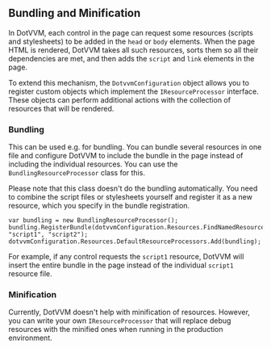 ## Bundling and Minification

In DotVVM, each control in the page can request some resources (scripts and stylesheets) to be added in the `head` or `body` elements. When the page HTML is rendered, DotVVM takes all such resources, sorts them so all their dependencies are met, and then adds the `script` and `link` elements in the page. 

To extend this mechanism, the `DotvvmConfiguration` object allows you to register custom objects which implement the `IResourceProcessor` interface. These objects can perform additional actions with the collection of resources that will be rendered. 

### Bundling

This can be used e.g. for bundling. You can bundle several resources in one file and configure DotVVM to include the bundle in the page instead of including the individual resources. You can use the `BundlingResourceProcessor` class for this. 

Please note that this class doesn't do the bundling automatically. You need to combine the script files or stylesheets yourself and register it as a new resource, which you specify in the bundle registration.

```CSHARP
var bundling = new BundlingResourceProcessor();
bundling.RegisterBundle(dotvvmConfiguration.Resources.FindNamedResource("myBundle"), "script1", "script2");
dotvvmConfiguration.Resources.DefaultResourceProcessors.Add(bundling);
```

For example, if any control requests the `script1` resource, DotVVM will insert the entire bundle in the page instead of the individual `script1` resource file.  

### Minification

Currently, DotVVM doesn't help with minification of resources. However, you can write your own `IResourceProcessor` that will replace debug resources with the minified ones when running in the production environment.